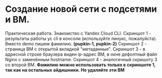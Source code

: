 
# Создание новой сети с подсетями и ВМ.


Практическая работа. Знакомство с Yandex Cloud CLI. Скриншот 1 - результаты работы yc cli в консоли (используйте линукс, пожалуйста). Вместо demo пишем фамилию. **(pupkin-1, pupkin-2)** Скриншот 2 - страница ВМ с открытой вкладкой "метаданные". Скриншот 3 - в адресной строке браузера виден ip-адрес ВМ, в окне дефолтный файл Nginx с заменённым hostname. Скриншот 4 - аналогичный скришоту 3 со второй ВМ. **Фамилию можно использовать только в скриншоте 1, так как на остальных айдишники. Не удаляйте эти ВМ**